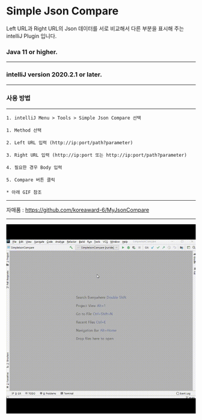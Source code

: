 # Simple Json Compare

Left URL과 Right URL의 Json 데이터를 서로 비교해서 다른 부분을 표시해 주는 intelliJ Plugin 입니다.

### Java 11 or higher.

---

### intelliJ version 2020.2.1 or later.

---

### 사용 방법

---

    1. intelliJ Menu > Tools > Simple Json Compare 선택

    1. Method 선택

    2. Left URL 입력 (http://ip:port/path?parameter)

    3. Right URL 입력 (http://ip:port 또는 http://ip:port/path?parameter)

    4. 필요한 경우 Body 입력

    5. Compare 버튼 클릭

    * 아래 GIF 참조

---

자매품 : https://github.com/koreaward-6/MyJsonCompare

---

<img src="mygif2.gif" >